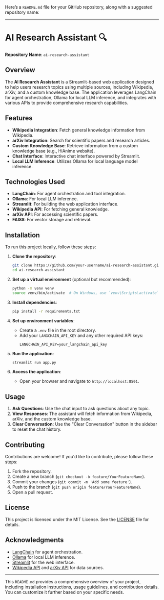 Here’s a `README.md` file for your GitHub repository, along with a suggested repository name:

---

# AI Research Assistant 🔍

**Repository Name**: `ai-research-assistant`

## Overview

The **AI Research Assistant** is a Streamlit-based web application designed to help users research topics using multiple sources, including Wikipedia, arXiv, and a custom knowledge base. The application leverages LangChain for agent orchestration, Ollama for local LLM inference, and integrates with various APIs to provide comprehensive research capabilities.

## Features

- **Wikipedia Integration**: Fetch general knowledge information from Wikipedia.
- **arXiv Integration**: Search for scientific papers and research articles.
- **Custom Knowledge Base**: Retrieve information from a custom knowledge base (e.g., HiAnime website).
- **Chat Interface**: Interactive chat interface powered by Streamlit.
- **Local LLM Inference**: Utilizes Ollama for local language model inference.

## Technologies Used

- **LangChain**: For agent orchestration and tool integration.
- **Ollama**: For local LLM inference.
- **Streamlit**: For building the web application interface.
- **Wikipedia API**: For fetching general knowledge.
- **arXiv API**: For accessing scientific papers.
- **FAISS**: For vector storage and retrieval.

## Installation

To run this project locally, follow these steps:

1. **Clone the repository**:
   ```bash
   git clone https://github.com/your-username/ai-research-assistant.git
   cd ai-research-assistant
   ```

2. **Set up a virtual environment** (optional but recommended):
   ```bash
   python -m venv venv
   source venv/bin/activate  # On Windows, use `venv\Scripts\activate`
   ```

3. **Install dependencies**:
   ```bash
   pip install -r requirements.txt
   ```

4. **Set up environment variables**:
   - Create a `.env` file in the root directory.
   - Add your `LANGCHAIN_API_KEY` and any other required API keys:
     ```plaintext
     LANGCHAIN_API_KEY=your_langchain_api_key
     ```

5. **Run the application**:
   ```bash
   streamlit run app.py
   ```

6. **Access the application**:
   - Open your browser and navigate to `http://localhost:8501`.

## Usage

1. **Ask Questions**: Use the chat input to ask questions about any topic.
2. **View Responses**: The assistant will fetch information from Wikipedia, arXiv, and the custom knowledge base.
3. **Clear Conversation**: Use the "Clear Conversation" button in the sidebar to reset the chat history.

## Contributing

Contributions are welcome! If you'd like to contribute, please follow these steps:

1. Fork the repository.
2. Create a new branch (`git checkout -b feature/YourFeatureName`).
3. Commit your changes (`git commit -m 'Add some feature'`).
4. Push to the branch (`git push origin feature/YourFeatureName`).
5. Open a pull request.

## License

This project is licensed under the MIT License. See the [LICENSE](LICENSE) file for details.

## Acknowledgments

- [LangChain](https://www.langchain.com/) for agent orchestration.
- [Ollama](https://ollama.ai/) for local LLM inference.
- [Streamlit](https://streamlit.io/) for the web interface.
- [Wikipedia API](https://www.mediawiki.org/wiki/API:Main_page) and [arXiv API](https://arxiv.org/help/api) for data sources.

---

This `README.md` provides a comprehensive overview of your project, including installation instructions, usage guidelines, and contribution details. You can customize it further based on your specific needs.
